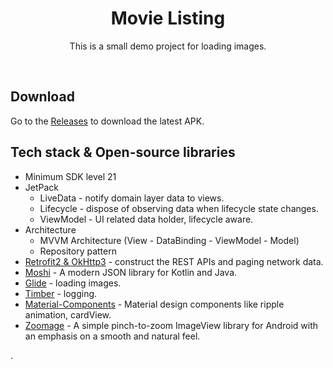 <h1 align="center">Movie Listing</h1>

<p align="center">  
This is a small demo project for loading images.
</p>
</br>

## Download
Go to the [Releases](https://github.com/SEAbdulbasit/AirLift/releases) to download the latest APK.

## Tech stack & Open-source libraries
- Minimum SDK level 21
- JetPack
  - LiveData - notify domain layer data to views.
  - Lifecycle - dispose of observing data when lifecycle state changes.
  - ViewModel - UI related data holder, lifecycle aware.
- Architecture
  - MVVM Architecture (View - DataBinding - ViewModel - Model)
  - Repository pattern
- [Retrofit2 & OkHttp3](https://github.com/square/retrofit) - construct the REST APIs and paging network data.
- [Moshi](https://github.com/square/moshi/) - A modern JSON library for Kotlin and Java.
- [Glide](https://github.com/bumptech/glide) - loading images.
- [Timber](https://github.com/JakeWharton/timber) - logging.
- [Material-Components](https://github.com/material-components/material-components-android) - Material design components like ripple animation, cardView.
- [Zoomage](https://github.com/jsibbold/zoomage) - A simple pinch-to-zoom ImageView library for Android with an emphasis on a smooth and natural feel.
                                                  
.
